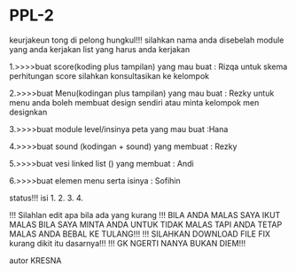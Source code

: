 # PPL-2
keurjakeun tong di pelong hungkul!!! 
silahkan nama anda disebelah module yang anda kerjakan list yang harus anda kerjakan

1.>>>>buat score(koding plus tampilan) yang mau buat : Rizqa
untuk skema perhitungan score silahkan konsultasikan ke kelompok

2.>>>>buat Menu(kodingan plus tampilan) yang mau buat : Rezky
untuk menu anda boleh membuat design sendiri atau minta kelompok men designkan

3.>>>>buat module level/insinya peta yang mau buat :Hana

4.>>>>buat sound (kodingan + sound) yang membuat : Rezky

5.>>>>buat vesi linked list () yang membuat : Andi

6.>>>>buat elemen menu serta isinya : Sofihin

status!!! isi
1.
2.
3.
4.

!!! Silahlan edit apa bila ada yang kurang
!!! BILA ANDA MALAS SAYA IKUT MALAS BILA SAYA MINTA ANDA UNTUK TIDAK MALAS TAPI ANDA TETAP MALAS ANDA BEBAL KE TULANG!!!
!!! SILAHKAN DOWNLOAD FILE FIX kurang dikit itu dasarnya!!!
!!! GK NGERTI NANYA BUKAN DIEM!!!

autor KRESNA
